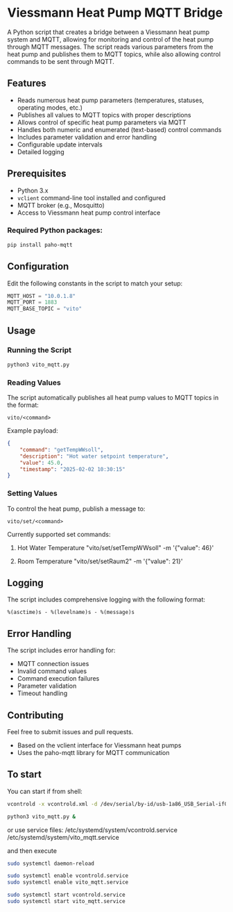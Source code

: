 
# Viessmann Heat Pump MQTT Bridge

A Python script that creates a bridge between a Viessmann heat pump system and MQTT, allowing for monitoring and control of the heat pump through MQTT messages. The script reads various parameters from the heat pump and publishes them to MQTT topics, while also allowing control commands to be sent through MQTT.

## Features

- Reads numerous heat pump parameters (temperatures, statuses, operating modes, etc.)
- Publishes all values to MQTT topics with proper descriptions
- Allows control of specific heat pump parameters via MQTT
- Handles both numeric and enumerated (text-based) control commands
- Includes parameter validation and error handling
- Configurable update intervals
- Detailed logging

## Prerequisites

- Python 3.x
- `vclient` command-line tool installed and configured
- MQTT broker (e.g., Mosquitto)
- Access to Viessmann heat pump control interface

### Required Python packages:

```bash
pip install paho-mqtt
```

## Configuration

Edit the following constants in the script to match your setup:

```python
MQTT_HOST = "10.0.1.8"
MQTT_PORT = 1883
MQTT_BASE_TOPIC = "vito"
```

## Usage

### Running the Script

```bash
python3 vito_mqtt.py
```

### Reading Values

The script automatically publishes all heat pump values to MQTT topics in the format:
```
vito/<command>
```

Example payload:
```json
{
    "command": "getTempWWsoll",
    "description": "Hot water setpoint temperature",
    "value": 45.0,
    "timestamp": "2025-02-02 10:30:15"
}
```

### Setting Values

To control the heat pump, publish a message to:
```
vito/set/<command>
```

Currently supported set commands:

1. Hot Water Temperature
"vito/set/setTempWWsoll" -m '{"value": 46}'

2. Room Temperature
"vito/set/setRaum2" -m '{"value": 21}'

## Logging

The script includes comprehensive logging with the following format:
```
%(asctime)s - %(levelname)s - %(message)s
```

## Error Handling

The script includes error handling for:
- MQTT connection issues
- Invalid command values
- Command execution failures
- Parameter validation
- Timeout handling

## Contributing

Feel free to submit issues and pull requests.

- Based on the vclient interface for Viessmann heat pumps
- Uses the paho-mqtt library for MQTT communication

## To start

You can start if from shell:

```bash
vcontrold -x vcontrold.xml -d /dev/serial/by-id/usb-1a86_USB_Serial-if00-port0

python3 vito_mqtt.py &
```

or use service files:
/etc/systemd/system/vcontrold.service
/etc/systemd/system/vito_mqtt.service

and then execute

```bash
sudo systemctl daemon-reload

sudo systemctl enable vcontrold.service
sudo systemctl enable vito_mqtt.service

sudo systemctl start vcontrold.service
sudo systemctl start vito_mqtt.service
```




